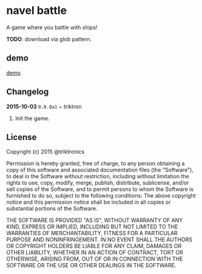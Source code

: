 # navel battle

A game where you battle with ships!

**TODO**: download via glob pattern.

## demo

[demo](http://triktronics.github.io/naval-battle/)

## Changelog


**2015-10-03** `0.0.0a1` ~ triktron

1. Init the game.


## License

Copyright (c) 2015 @triktronics

Permission is hereby granted, free of charge, to any person obtaining a copy of this software and associated documentation files (the "Software"), to deal in the Software without restriction, including without limitation the rights to use, copy, modify, merge, publish, distribute, sublicense, and/or sell copies of the Software, and to permit persons to whom the Software is furnished to do so, subject to the following conditions: The above copyright notice and this permission notice shall be included in all copies or substantial portions of the Software.

THE SOFTWARE IS PROVIDED "AS IS", WITHOUT WARRANTY OF ANY KIND, EXPRESS OR
IMPLIED, INCLUDING BUT NOT LIMITED TO THE WARRANTIES OF MERCHANTABILITY,
FITNESS FOR A PARTICULAR PURPOSE AND NONINFRINGEMENT. IN NO EVENT SHALL THE
AUTHORS OR COPYRIGHT HOLDERS BE LIABLE FOR ANY CLAIM, DAMAGES OR OTHER
LIABILITY, WHETHER IN AN ACTION OF CONTRACT, TORT OR OTHERWISE, ARISING FROM,
OUT OF OR IN CONNECTION WITH THE SOFTWARE OR THE USE OR OTHER DEALINGS IN
THE SOFTWARE.
